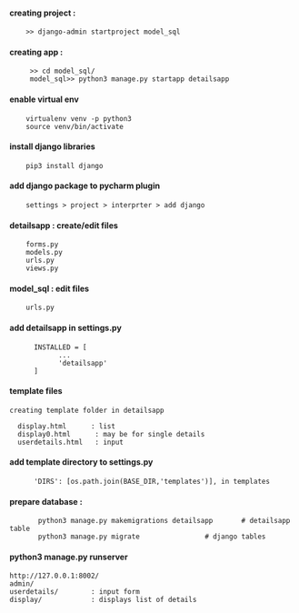 #### creating project : 

        >> django-admin startproject model_sql

#### creating app : 

         >> cd model_sql/
         model_sql>> python3 manage.py startapp detailsapp

#### enable virtual env

        virtualenv venv -p python3
        source venv/bin/activate


#### install django libraries

        pip3 install django

#### add django package to pycharm plugin

        settings > project > interprter > add django


#### detailsapp  : create/edit files

        forms.py
        models.py
        urls.py
        views.py


#### model_sql : edit files

        urls.py



#### add detailsapp in settings.py

          INSTALLED = [
                ...
                'detailsapp'
          ]




#### template files

    creating template folder in detailsapp
    
      display.html      : list
      display0.html      : may be for single details
      userdetails.html   : input




#### add template directory to settings.py


          'DIRS': [os.path.join(BASE_DIR,'templates')], in templates



#### prepare database :

           python3 manage.py makemigrations detailsapp       # detailsapp table
           python3 manage.py migrate				# django tables



#### python3 manage.py runserver


    http://127.0.0.1:8002/
    admin/           
    userdetails/        : input form
    display/            : displays list of details
